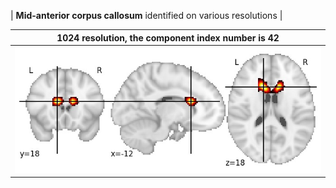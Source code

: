 


| **Mid-anterior corpus callosum** identified on various resolutions |

| 1024 resolution, the component index number is 42|  
|:---:|  
| ![Component 1024](../1024/final/42.jpg "From component 1024: Mid-anterior corpus callosum") |